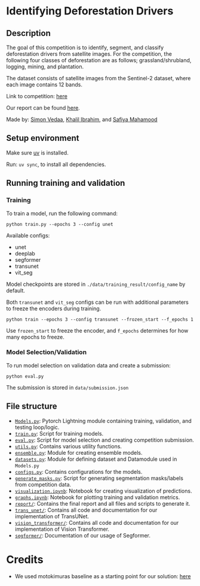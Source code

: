 # Identifying Deforestation Drivers

## Description

The goal of this competition is to identify, segment, and classify deforestation drivers 
from satellite images. For the competition, the following four classes of deforestation are 
as follows; grassland/shrubland, logging, mining, and plantation.

The dataset consists of satellite images from the Sentinel-2 dataset, 
where each image contains 12 bands.

Link to competition: [here](https://solafune.com/competitions/68ad4759-4686-4bb3-94b8-7063f755b43d?menu=about&tab=)

Our report can be found [here](./report/report.pdf).

Made by: [Simon Vedaa](https://github.com/simsam8), [Khalil Ibrahim](https://github.com/KhalilIbrahimm), and [Safiya Mahamood](https://github.com/SafiyaMah)

## Setup environment

Make sure [uv](https://github.com/astral-sh/uv) is installed.

Run: `uv sync`, to install all dependencies.

## Running training and validation

### Training

To train a model, run the following command:

`python train.py --epochs 3 --config unet`

Available configs:
- unet
- deeplab
- segformer
- transunet
- vit_seg

Model checkpoints are stored in `./data/training_result/config_name` by default. 

Both `transunet` and `vit_seg` configs can be run with additional parameters to 
freeze the encoders during training.

`python train --epochs 3 --config transunet --frozen_start --f_epochs 1`

Use `frozen_start` to freeze the encoder, and `f_epochs` determines for 
how many epochs to freeze.

### Model Selection/Validation

To run model selection on validation data and create a submission:

`python eval.py` 

The submission is stored in `data/submission.json`


## File structure

- [`Models.py`](./Models.py): Pytorch Lightning module containing training, validation, and testing loop/logic.
- [`train.py`](./train.py): Script for training models.
- [`eval.py`](./eval.py): Script for model selection and creating competition submission.
- [`utils.py`](./utils.py): Contains various utility functions.
- [`ensemble.py`](./ensemble.py): Module for creating ensemble models.
- [`datasets.py`](./datasets.py): Module for defining dataset and Datamodule used in `Models.py`
- [`configs.py`](./configs.py): Contains configurations for the models.
- [`generate_masks.py`](./generate_masks.py): Script for generating segmentation masks/labels from competition data.
- [`visualization.ipynb`](./visualization.ipynb): Notebook for creating visualization of predictions.
- [`graphs.ipynb`](./graphs.ipynb): Notebook for plotting training and validation metrics.
- [`report/`](./report/README.md): Contains the final report and all files and scripts to generate it.
- [`trans_unet/`](./trans_unet/): Contains all code and documentation for our implementation of TransUNet.
- [`vision_transformer/`](./vision_transformer/): Contains all code and documentation for our implementation of Vision Transformer.
- [`segformer/`](./segformer/): Documentation of our usage of Segformer.

# Credits

- We used motokimuras baseline as a starting point for our solution: [here](https://github.com/motokimura/solafune_deforestation_baseline)
